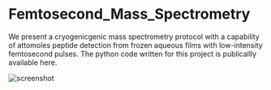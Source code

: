 # Femtosecond_Mass_Spectrometry
We present a cryogenicgenic mass spectrometry protocol with a capability of attomoles peptide detection from frozen aqueous films with low-intensity femtosecond pulses. The python code written for this project is publicallly available here.

![screenshot](https://user-images.githubusercontent.com/624760/113471843-0d3b7c80-9457-11eb-9c0c-29abb907c40d.png)
